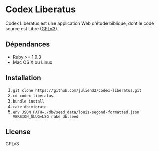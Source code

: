 # Codex Liberatus

Codex Liberatus est une application Web d'étude biblique, dont le code source
est Libre ([GPLv3](http://www.gnu.org/licenses/gpl-3.0.fr.html)).

## Dépendances

* Ruby >= 1.9.3
* Mac OS X ou Linux

## Installation

1. `git clone https://github.com/juliend2/codex-liberatus.git`
2. `cd codex-liberatus`
3. `bundle install`
4. `rake db:migrate`
5. `env JSON_PATH=./db/seed_data/louis-segond-formatted.json VERSION_SLUG=LSG rake db:seed`

## License

GPLv3
